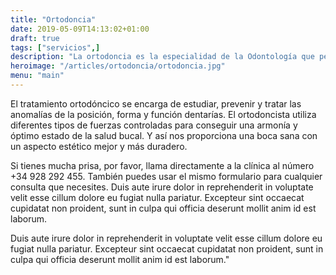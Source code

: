 ```yaml
---
title: "Ortodoncia"
date: 2019-05-09T14:13:02+01:00
draft: true
tags: ["servicios",]
description: "La ortodoncia es la especialidad de la Odontología que permite corregir la mal posición de los dientes. Aunque ha sido muy recomendada para los niños actualmente un gran número de adultos la hacen sin problemas gracias al avance de la tecnología. Ya no hay excusa para no sonreírse."
heroimage: "/articles/ortodoncia/ortodoncia.jpg"
menu: "main"
---
```


El tratamiento ortodóncico se encarga de estudiar, prevenir y tratar las anomalías de la posición, forma y función dentarías. El ortodoncista utiliza diferentes tipos de fuerzas controladas para conseguir una armonía y óptimo estado de la salud bucal. Y así nos proporciona una boca sana con un aspecto estético mejor y más duradero. 

Si tienes mucha prisa, por favor, llama directamente a la clínica al número +34 928 292 455. También puedes usar el mismo formulario para cualquier consulta que necesites.  Duis aute irure dolor in reprehenderit in voluptate velit esse cillum dolore eu fugiat nulla pariatur. Excepteur sint occaecat cupidatat non proident, sunt in culpa qui officia deserunt mollit anim id est laborum.

 Duis aute irure dolor in reprehenderit in voluptate velit esse cillum dolore eu fugiat nulla pariatur. Excepteur sint occaecat cupidatat non proident, sunt in culpa qui officia deserunt mollit anim id est laborum."